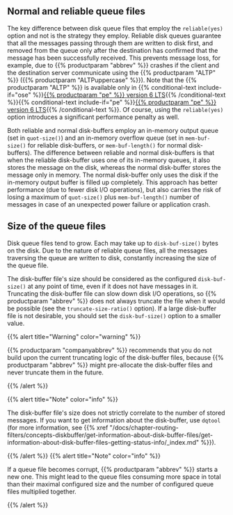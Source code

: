 ---
---
<!-- DISCLAIMER: This file is based on the syslog-ng Open Source Edition documentation https://github.com/balabit/syslog-ng-ose-guides/commit/2f4a52ee61d1ea9ad27cb4f3168b95408fddfdf2 and is used under the terms of The syslog-ng Open Source Edition Documentation License. The file has been modified by Axoflow. -->

## Normal and reliable queue files

The key difference between disk queue files that employ the `reliable(yes)` option and not is the strategy they employ. Reliable disk queues guarantee that all the messages passing through them are written to disk first, and removed from the queue only after the destination has confirmed that the message has been successfully received. This prevents message loss, for example, due to {{% productparam "abbrev" %}} crashes if the client and the destination server communicate using the {{% productparam "ALTP" %}} ({{% productparam "ALTPuppercase" %}}). Note that the {{% productparam "ALTP" %}} is available only in {{% conditional-text include-if="ose" %}}[{{% productparam "pe" %}} version 6 LTS](https://syslog-ng.com/log-management-software){{% /conditional-text %}}{{% conditional-text include-if="pe" %}}[{{% productparam "pe" %}} version 6 LTS](hhttps://syslog-ng.com/log-management-software){{% /conditional-text %}}. Of course, using the `reliable(yes)` option introduces a significant performance penalty as well.

Both reliable and normal disk-buffers employ an in-memory output queue (set in `quot-size()`) and an in-memory overflow queue (set in `mem-buf-size()` for reliable disk-buffers, or `mem-buf-length()` for normal disk-buffers). The difference between reliable and normal disk-buffers is that when the reliable disk-buffer uses one of its in-memory queues, it also stores the message on the disk, whereas the normal disk-buffer stores the message only in memory. The normal disk-buffer only uses the disk if the in-memory output buffer is filled up completely. This approach has better performance (due to fewer disk I/O operations), but also carries the risk of losing a maximum of `quot-size()` plus `mem-buf-length()` number of messages in case of an unexpected power failure or application crash.



## Size of the queue files

Disk queue files tend to grow. Each may take up to `disk-buf-size()` bytes on the disk. Due to the nature of reliable queue files, all the messages traversing the queue are written to disk, constantly increasing the size of the queue file.

The disk-buffer file's size should be considered as the configured `disk-buf-size()` at any point of time, even if it does not have messages in it. Truncating the disk-buffer file can slow down disk I/O operations, so {{% productparam "abbrev" %}} does not always truncate the file when it would be possible (see the `truncate-size-ratio()` option). If a large disk-buffer file is not desirable, you should set the `disk-buf-size()` option to a smaller value.

{{% alert title="Warning" color="warning" %}}

{{% productparam "companyabbrev" %}} recommends that you do not build upon the current truncating logic of the disk-buffer files, because {{% productparam "abbrev" %}} might pre-allocate the disk-buffer files and never truncate them in the future.

{{% /alert %}}


{{% alert title="Note" color="info" %}}

The disk-buffer file's size does not strictly correlate to the number of stored messages. If you want to get information about the disk-buffer, use `dqtool` (for more information, see {{% xref "/docs/chapter-routing-filters/concepts-diskbuffer/get-information-about-disk-buffer-files/get-information-about-disk-buffer-files-getting-status-info/_index.md" %}}).

{{% /alert %}} {{% alert title="Note" color="info" %}}

If a queue file becomes corrupt, {{% productparam "abbrev" %}} starts a new one. This might lead to the queue files consuming more space in total than their maximal configured size and the number of configured queue files multiplied together.

{{% /alert %}}
